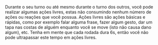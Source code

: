 Durante o seu turno ou até mesmo durante o turno dos outros, você pode realizar algumas ações livres, estas não consumindo nenhum número de ações ou reações que você possua. Ações livres são ações básicas e rápidas, como por exemplo falar alguma frase, fazer algum gesto, dar um tapa nas costas de alguém enquanto você se move (isto não causa dano algum), etc. Tenha em mente que cada rodada dura 6s, então você não pode ultrapassar este tempo em ações livres.